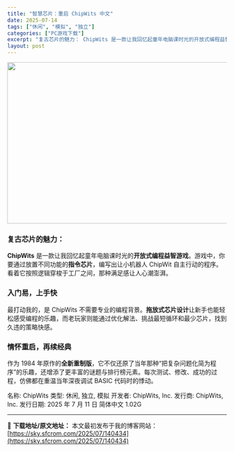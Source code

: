 ```yaml
---
title: "智慧芯片：重启 ChipWits 中文"
date: 2025-07-14
tags: ["休闲", "模拟", "独立"]
categories: ["PC游戏下载"]
excerpt: "复古芯片的魅力： ChipWits 是一款让我回忆起童年电脑课时光的开放式编程益智游戏。游戏中，你要通过放置不同功能的指令芯片，编写出让小机器人 ChipWit 自主行动的程序。看着它按照逻辑穿梭于工厂之间，那种满足感让人心潮澎湃。 入门易，上手快 最打动我的，是 ChipWits 不需要专业的编程&hellip;"
layout: post
---
```


<img class="aligncenter size-full wp-image-140435" src="https://sky.sfcrom.com/wp-content/uploads/2025/07/2025071400265477.webp" alt="" width="660" height="370" />
<h3 data-start="0" data-end="18"><strong data-start="4" data-end="16">复古芯片的魅力：</strong></h3>
<p data-start="19" data-end="138"><strong data-start="19" data-end="31">ChipWits</strong> 是一款让我回忆起童年电脑课时光的<strong data-start="48" data-end="61">开放式编程益智游戏</strong>。游戏中，你要通过放置不同功能的<strong data-start="77" data-end="85">指令芯片</strong>，编写出让小机器人 ChipWit 自主行动的程序。看着它按照逻辑穿梭于工厂之间，那种满足感让人心潮澎湃。</p>

<h3 data-start="140" data-end="157"><strong data-start="144" data-end="155">入门易，上手快</strong></h3>
<p data-start="158" data-end="247">最打动我的，是 ChipWits 不需要专业的编程背景。<strong data-start="186" data-end="197">拖放式芯片设计</strong>让新手也能轻松感受编程的乐趣，而老玩家则能通过优化解法、挑战最短循环和最少芯片，找到久违的策略快感。</p>

<h3 data-start="249" data-end="268"><strong data-start="253" data-end="266">情怀重启，再续经典</strong></h3>
<p data-start="269" data-end="374">作为 1984 年原作的<strong data-start="281" data-end="290">全新重制版</strong>，它不仅还原了当年那种“把复杂问题化简为程序”的乐趣，还增添了更丰富的谜题与排行榜元素。每次测试、修改、成功的过程，仿佛都在重温当年深夜调试 BASIC 代码时的悸动。</p>
名称: ChipWits
类型: 休闲, 独立, 模拟
开发者: ChipWits, Inc.
发行商: ChipWits, Inc.
发行日期: 2025 年 7 月 11 日
简体中文
1.02G

---
📖 **下载地址/原文地址：** 本文最初发布于我的博客网站：[https://sky.sfcrom.com/2025/07/140434](https://sky.sfcrom.com/2025/07/140434)
